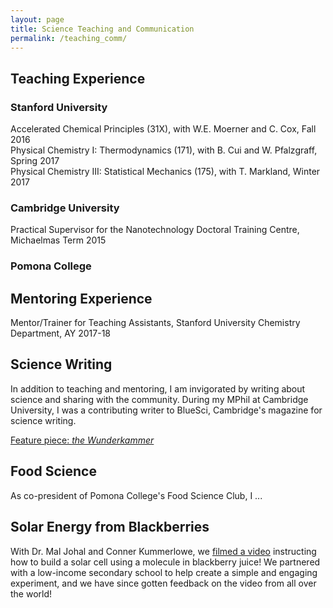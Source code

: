 ```yaml
---
layout: page
title: Science Teaching and Communication
permalink: /teaching_comm/
---
```


## Teaching Experience

### Stanford University  

Accelerated Chemical Principles (31X), with W.E. Moerner and C. Cox, Fall 2016  
Physical Chemistry I: Thermodynamics (171), with B. Cui and W. Pfalzgraff, Spring 2017  
Physical Chemistry III: Statistical Mechanics (175), with T. Markland, Winter 2017  

### Cambridge University

Practical Supervisor for the Nanotechnology Doctoral Training Centre, Michaelmas Term 2015

### Pomona College

## Mentoring Experience

Mentor/Trainer for Teaching Assistants, Stanford University Chemistry Department, AY 2017-18

## Science Writing
In addition to teaching and mentoring, I am invigorated by writing about science and sharing with the community.  During my MPhil at Cambridge University, I was a contributing writer to BlueSci, Cambridge's magazine for science writing.

[Feature piece: *the Wunderkammer*](https://github.com/hwaymentsteele/hwaymentsteele.github.io/blob/master/images/wunderkammer.pdf)

## Food Science

As co-president of Pomona College's Food Science Club, I ...

## Solar Energy from Blackberries
With Dr. Mal Johal and Conner Kummerlowe, we [filmed a video](https://www.youtube.com/watch?v=8hertoGXWtE) instructing how to build a solar cell using a molecule in blackberry juice! We partnered with a low-income secondary school to help create a simple and engaging experiment, and we have since gotten feedback on the video from all over the world!
